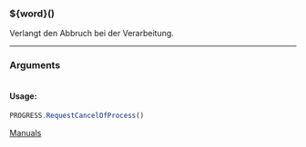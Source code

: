﻿### ${word}()
Verlangt den Abbruch bei der Verarbeitung.

----

### Arguments
```ts
```
#### Usage:
```ts
PROGRESS.RequestCancelOfProcess()
```

[Manuals](https://manuals.opacc.ch/docs/doku2401/F-Script/ScriptBlockFunc.PROGRESS.RequestCancelOfProcess.html)
